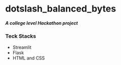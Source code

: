 # dotslash_balanced_bytes
<h5>A college level Hackathon project</h5>


<h3>Teck Stacks</h3>
<ul>
  <li>Streamlit</li>
  <li>Flask</li>
  <li>HTML and CSS</li>
</ul>
